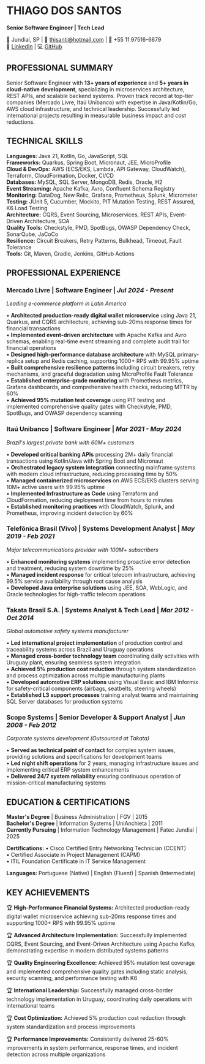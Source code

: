 # THIAGO DOS SANTOS
**Senior Software Engineer | Tech Lead**

📍 Jundiaí, SP | 📧 thisanti@hotmail.com | 📱 +55 11 97516-6679  
🔗 [LinkedIn](https://www.linkedin.com/in/thiagodsantos921) | 💻 [GitHub](https://www.github.com/thiago2santos)

## PROFESSIONAL SUMMARY

Senior Software Engineer with **13+ years of experience** and **5+ years in cloud-native development**, specializing in microservices architecture, REST APIs, and scalable backend systems. Proven track record at top-tier companies (Mercado Livre, Itaú Unibanco) with expertise in Java/Kotlin/Go, AWS cloud infrastructure, and technical leadership. Successfully led international projects resulting in measurable business impact and cost reductions.

## TECHNICAL SKILLS

**Languages:** Java 21, Kotlin, Go, JavaScript, SQL  
**Frameworks:** Quarkus, Spring Boot, Micronaut, JEE, MicroProfile  
**Cloud & DevOps:** AWS (ECS/EKS, Lambda, API Gateway, CloudWatch), Terraform, CloudFormation, Docker, CI/CD  
**Databases:** MySQL, SQL Server, MongoDB, Redis, Oracle, H2  
**Event Streaming:** Apache Kafka, Avro, Confluent Schema Registry  
**Monitoring:** DataDog, New Relic, Grafana, Prometheus, Splunk, Micrometer  
**Testing:** JUnit 5, Cucumber, Mockito, PIT Mutation Testing, REST Assured, K6 Load Testing  
**Architecture:** CQRS, Event Sourcing, Microservices, REST APIs, Event-Driven Architecture, SOA  
**Quality Tools:** Checkstyle, PMD, SpotBugs, OWASP Dependency Check, SonarQube, JaCoCo  
**Resilience:** Circuit Breakers, Retry Patterns, Bulkhead, Timeout, Fault Tolerance  
**Tools:** Git, Maven, Gradle, Jenkins, GitHub Actions

## PROFESSIONAL EXPERIENCE

### **Mercado Livre** | Software Engineer | *Jul 2024 - Present*
*Leading e-commerce platform in Latin America*

• **Architected production-ready digital wallet microservice** using Java 21, Quarkus, and CQRS architecture, achieving sub-20ms response times for financial transactions  
• **Implemented event-driven architecture** with Apache Kafka and Avro schemas, enabling real-time event streaming and complete audit trail for financial operations  
• **Designed high-performance database architecture** with MySQL primary-replica setup and Redis caching, supporting 1000+ RPS with 99.95% uptime  
• **Built comprehensive resilience patterns** including circuit breakers, retry mechanisms, and graceful degradation using MicroProfile Fault Tolerance  
• **Established enterprise-grade monitoring** with Prometheus metrics, Grafana dashboards, and comprehensive health checks, reducing MTTR by 60%  
• **Achieved 95% mutation test coverage** using PIT testing and implemented comprehensive quality gates with Checkstyle, PMD, SpotBugs, and OWASP dependency scanning

### **Itaú Unibanco** | Software Engineer | *Mar 2021 - May 2024*
*Brazil's largest private bank with 60M+ customers*

• **Developed critical banking APIs** processing 2M+ daily financial transactions using Kotlin/Java with Spring Boot and Micronaut  
• **Orchestrated legacy system integration** connecting mainframe systems with modern cloud infrastructure, reducing processing time by 50%  
• **Managed containerized microservices** on AWS ECS/EKS clusters serving 10M+ active users with 99.95% uptime  
• **Implemented Infrastructure as Code** using Terraform and CloudFormation, reducing deployment time from hours to minutes  
• **Established monitoring practices** with CloudWatch, Splunk, and Prometheus, improving incident detection by 60%

### **Telefônica Brasil (Vivo)** | Systems Development Analyst | *May 2019 - Feb 2021*
*Major telecommunications provider with 100M+ subscribers*

• **Enhanced monitoring systems** implementing proactive error detection and treatment, reducing system downtime by 25%  
• **Managed incident response** for critical telecom infrastructure, achieving 99.5% service availability through root cause analysis  
• **Developed Java enterprise solutions** using JEE, SOA, WebLogic, and Oracle technologies for high-traffic telecom operations

### **Takata Brasil S.A.** | Systems Analyst & Tech Lead | *Mar 2012 - Oct 2014*
*Global automotive safety systems manufacturer*

• **Led international project implementation** of production control and traceability systems across Brazil and Uruguay operations  
• **Managed cross-border technology team** coordinating daily activities with Uruguay plant, ensuring seamless system integration  
• **Achieved 5% production cost reduction** through system standardization and process optimization across multiple manufacturing plants  
• **Developed automotive ERP solutions** using Visual Basic and IBM Informix for safety-critical components (airbags, seatbelts, steering wheels)  
• **Established L3 support processes** training analyst teams and maintaining SQL Server databases for production systems

### **Scope Systems** | Senior Developer & Support Analyst | *Jun 2008 - Feb 2012*
*Corporate systems development (Outsourced at Takata)*

• **Served as technical point of contact** for complex system issues, providing solutions and specifications for development teams  
• **Led night shift operations** for 2 years, managing infrastructure issues and implementing critical ERP system enhancements  
• **Delivered 24/7 system reliability** ensuring continuous operation of mission-critical manufacturing systems

## EDUCATION & CERTIFICATIONS

**Master's Degree** | Business Administration | FGV | 2015  
**Bachelor's Degree** | Information Systems | UniAnchieta | 2011  
**Currently Pursuing** | Information Technology Management | Fatec Jundiaí | 2025

**Certifications:**
• Cisco Certified Entry Networking Technician (CCENT)  
• Certified Associate in Project Management (CAPM)  
• ITIL Foundation Certificate in IT Service Management

**Languages:** Portuguese (Native) | English (Fluent) | Spanish (Intermediate)

## KEY ACHIEVEMENTS

🏆 **High-Performance Financial Systems:** Architected production-ready digital wallet microservice achieving sub-20ms response times and supporting 1000+ RPS with 99.95% uptime

🏆 **Advanced Architecture Implementation:** Successfully implemented CQRS, Event Sourcing, and Event-Driven Architecture using Apache Kafka, demonstrating expertise in modern distributed systems patterns

🏆 **Quality Engineering Excellence:** Achieved 95% mutation test coverage and implemented comprehensive quality gates including static analysis, security scanning, and performance testing with K6

🏆 **International Leadership:** Successfully managed cross-border technology implementation in Uruguay, coordinating daily operations with international teams

🏆 **Cost Optimization:** Achieved 5% production cost reduction through system standardization and process improvements

🏆 **Performance Improvements:** Consistently delivered 25-60% improvements in system performance, response times, and incident detection across multiple organizations